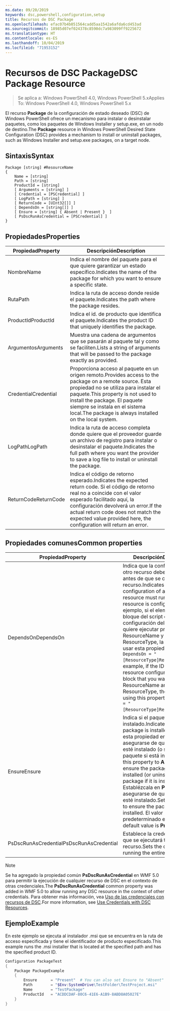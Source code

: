 ```yaml
---
ms.date: 09/20/2019
keywords: dsc,powershell,configuration,setup
title: Recursos de DSC Package
ms.openlocfilehash: efac07b4b051564cadd5aa1542a6afda6cd453ad
ms.sourcegitcommit: 18985d07ef024378c8590dc7a983099ff9225672
ms.translationtype: HT
ms.contentlocale: es-ES
ms.lasthandoff: 10/04/2019
ms.locfileid: "71953152"
---
```

# <a name="dsc-package-resource"></a><span data-ttu-id="20192-103">Recursos de DSC Package</span><span class="sxs-lookup"><span data-stu-id="20192-103">DSC Package Resource</span></span>

> <span data-ttu-id="20192-104">Se aplica a: Windows PowerShell 4.0, Windows PowerShell 5.x</span><span class="sxs-lookup"><span data-stu-id="20192-104">Applies To: Windows PowerShell 4.0, Windows PowerShell 5.x</span></span>

<span data-ttu-id="20192-105">El recurso **Package** de la configuración de estado deseado (DSC) de Windows PowerShell ofrece un mecanismo para instalar o desinstalar paquetes, como los paquetes de Windows Installer y setup.exe, en un nodo de destino.</span><span class="sxs-lookup"><span data-stu-id="20192-105">The **Package** resource in Windows PowerShell Desired State Configuration (DSC) provides a mechanism to install or uninstall packages, such as Windows Installer and setup.exe packages, on a target node.</span></span>

## <a name="syntax"></a><span data-ttu-id="20192-106">Sintaxis</span><span class="sxs-lookup"><span data-stu-id="20192-106">Syntax</span></span>

```Syntax
Package [string] #ResourceName
{
    Name = [string]
    Path = [string]
    ProductId = [string]
    [ Arguments = [string] ]
    [ Credential = [PSCredential] ]
    [ LogPath = [string] ]
    [ ReturnCode = [UInt32[]] ]
    [ DependsOn = [string[]] ]
    [ Ensure = [string] { Absent | Present }  ]
    [ PsDscRunAsCredential = [PSCredential] ]
}
```

## <a name="properties"></a><span data-ttu-id="20192-107">Propiedades</span><span class="sxs-lookup"><span data-stu-id="20192-107">Properties</span></span>

|<span data-ttu-id="20192-108">Propiedad</span><span class="sxs-lookup"><span data-stu-id="20192-108">Property</span></span> |<span data-ttu-id="20192-109">Descripción</span><span class="sxs-lookup"><span data-stu-id="20192-109">Description</span></span> |
|---|---|
|<span data-ttu-id="20192-110">Nombre</span><span class="sxs-lookup"><span data-stu-id="20192-110">Name</span></span> |<span data-ttu-id="20192-111">Indica el nombre del paquete para el que quiere garantizar un estado específico.</span><span class="sxs-lookup"><span data-stu-id="20192-111">Indicates the name of the package for which you want to ensure a specific state.</span></span> |
|<span data-ttu-id="20192-112">Ruta</span><span class="sxs-lookup"><span data-stu-id="20192-112">Path</span></span> |<span data-ttu-id="20192-113">Indica la ruta de acceso donde reside el paquete.</span><span class="sxs-lookup"><span data-stu-id="20192-113">Indicates the path where the package resides.</span></span> |
|<span data-ttu-id="20192-114">ProductId</span><span class="sxs-lookup"><span data-stu-id="20192-114">ProductId</span></span> |<span data-ttu-id="20192-115">Indica el id. de producto que identifica el paquete.</span><span class="sxs-lookup"><span data-stu-id="20192-115">Indicates the product ID that uniquely identifies the package.</span></span> |
|<span data-ttu-id="20192-116">Argumentos</span><span class="sxs-lookup"><span data-stu-id="20192-116">Arguments</span></span> |<span data-ttu-id="20192-117">Muestra una cadena de argumentos que se pasarán al paquete tal y como se faciliten.</span><span class="sxs-lookup"><span data-stu-id="20192-117">Lists a string of arguments that will be passed to the package exactly as provided.</span></span> |
|<span data-ttu-id="20192-118">Credential</span><span class="sxs-lookup"><span data-stu-id="20192-118">Credential</span></span> |<span data-ttu-id="20192-119">Proporciona acceso al paquete en un origen remoto.</span><span class="sxs-lookup"><span data-stu-id="20192-119">Provides access to the package on a remote source.</span></span> <span data-ttu-id="20192-120">Esta propiedad no se utiliza para instalar el paquete.</span><span class="sxs-lookup"><span data-stu-id="20192-120">This property is not used to install the package.</span></span> <span data-ttu-id="20192-121">El paquete siempre se instala en el sistema local.</span><span class="sxs-lookup"><span data-stu-id="20192-121">The package is always installed on the local system.</span></span> |
|<span data-ttu-id="20192-122">LogPath</span><span class="sxs-lookup"><span data-stu-id="20192-122">LogPath</span></span> |<span data-ttu-id="20192-123">Indica la ruta de acceso completa donde quiere que el proveedor guarde un archivo de registro para instalar o desinstalar el paquete.</span><span class="sxs-lookup"><span data-stu-id="20192-123">Indicates the full path where you want the provider to save a log file to install or uninstall the package.</span></span> |
|<span data-ttu-id="20192-124">ReturnCode</span><span class="sxs-lookup"><span data-stu-id="20192-124">ReturnCode</span></span> |<span data-ttu-id="20192-125">Indica el código de retorno esperado.</span><span class="sxs-lookup"><span data-stu-id="20192-125">Indicates the expected return code.</span></span> <span data-ttu-id="20192-126">Si el código de retorno real no a coincide con el valor esperado facilitado aquí, la configuración devolverá un error.</span><span class="sxs-lookup"><span data-stu-id="20192-126">If the actual return code does not match the expected value provided here, the configuration will return an error.</span></span> |

## <a name="common-properties"></a><span data-ttu-id="20192-127">Propiedades comunes</span><span class="sxs-lookup"><span data-stu-id="20192-127">Common properties</span></span>

|<span data-ttu-id="20192-128">Propiedad</span><span class="sxs-lookup"><span data-stu-id="20192-128">Property</span></span> |<span data-ttu-id="20192-129">Descripción</span><span class="sxs-lookup"><span data-stu-id="20192-129">Description</span></span> |
|---|---|
|<span data-ttu-id="20192-130">DependsOn</span><span class="sxs-lookup"><span data-stu-id="20192-130">DependsOn</span></span> |<span data-ttu-id="20192-131">Indica que la configuración de otro recurso debe ejecutarse antes de que se configure este recurso.</span><span class="sxs-lookup"><span data-stu-id="20192-131">Indicates that the configuration of another resource must run before this resource is configured.</span></span> <span data-ttu-id="20192-132">Por ejemplo, si el elemento ID del bloque del script de configuración del recurso que quiere ejecutar primero es ResourceName y su tipo es ResourceType, la sintaxis para usar esta propiedad es `DependsOn = "[ResourceType]ResourceName"`.</span><span class="sxs-lookup"><span data-stu-id="20192-132">For example, if the ID of the resource configuration script block that you want to run first is ResourceName and its type is ResourceType, the syntax for using this property is `DependsOn = "[ResourceType]ResourceName"`.</span></span> |
|<span data-ttu-id="20192-133">Ensure</span><span class="sxs-lookup"><span data-stu-id="20192-133">Ensure</span></span> |<span data-ttu-id="20192-134">Indica si el paquete está instalado.</span><span class="sxs-lookup"><span data-stu-id="20192-134">Indicates if the package is installed.</span></span> <span data-ttu-id="20192-135">Establezca esta propiedad en**Absent** para asegurarse de que el paquete no esté instalado (o se desinstale el paquete si está instalado).</span><span class="sxs-lookup"><span data-stu-id="20192-135">Set this property to **Absent** to ensure the package is not installed (or uninstall the package if it is installed).</span></span> <span data-ttu-id="20192-136">Establézcala en **Present** para asegurarse de que el paquete esté instalado.</span><span class="sxs-lookup"><span data-stu-id="20192-136">Set it to **Present** to ensure the package is installed.</span></span> <span data-ttu-id="20192-137">El valor predeterminado es **Present**.</span><span class="sxs-lookup"><span data-stu-id="20192-137">The default value is **Present**.</span></span> |
|<span data-ttu-id="20192-138">PsDscRunAsCredential</span><span class="sxs-lookup"><span data-stu-id="20192-138">PsDscRunAsCredential</span></span> |<span data-ttu-id="20192-139">Establece la credencial con la que se ejecutará todo el recurso.</span><span class="sxs-lookup"><span data-stu-id="20192-139">Sets the credential for running the entire resource as.</span></span> |

> [!NOTE]
> <span data-ttu-id="20192-140">Se ha agregado la propiedad común **PsDscRunAsCredential** en WMF 5.0 para permitir la ejecución de cualquier recurso de DSC en el contexto de otras credenciales.</span><span class="sxs-lookup"><span data-stu-id="20192-140">The **PsDscRunAsCredential** common property was added in WMF 5.0 to allow running any DSC resource in the context of other credentials.</span></span> <span data-ttu-id="20192-141">Para obtener más información, vea [Uso de las credenciales con recursos de DSC](../../../configurations/runasuser.md).</span><span class="sxs-lookup"><span data-stu-id="20192-141">For more information, see [Use Credentials with DSC Resources](../../../configurations/runasuser.md).</span></span>

## <a name="example"></a><span data-ttu-id="20192-142">Ejemplo</span><span class="sxs-lookup"><span data-stu-id="20192-142">Example</span></span>

<span data-ttu-id="20192-143">En este ejemplo se ejecuta al instalador .msi que se encuentra en la ruta de acceso especificada y tiene el identificador de producto especificado.</span><span class="sxs-lookup"><span data-stu-id="20192-143">This example runs the .msi installer that is located at the specified path and has the specified product ID.</span></span>

```powershell
Configuration PackageTest
{
    Package PackageExample
    {
        Ensure      = "Present"  # You can also set Ensure to "Absent"
        Path        = "$Env:SystemDrive\TestFolder\TestProject.msi"
        Name        = "TestPackage"
        ProductId   = "ACDDCDAF-80C6-41E6-A1B9-8ABD8A05027E"
    }
}
```